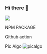 ### Hi there 👋


[![](https://img.shields.io/badge/LinkedIn-0077B5?style=for-the-badge&logo=linkedin&logoColor=white)
](https://www.linkedin.com/in/pierrickdelrieu/)





NPM PACKAGE

Github action


Pic Algo
![picalgo](https://img.shields.io/visual-studio-marketplace/d/pierrickdelrieu.pic-algo)

<!--
**pierrickdelrieu/pierrickdelrieu** is a ✨ _special_ ✨ repository because its `README.md` (this file) appears on your GitHub profile.

Here are some ideas to get you started:

- 🔭 I’m currently working on ...
- 🌱 I’m currently learning ...
- 👯 I’m looking to collaborate on ...
- 🤔 I’m looking for help with ...
- 💬 Ask me about ...
- 📫 How to reach me: ...
- 😄 Pronouns: ...
- ⚡ Fun fact: ...
-->
